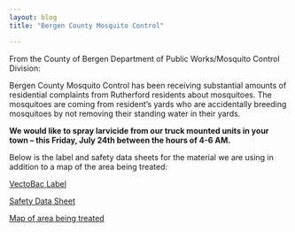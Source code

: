 ```yaml
---
layout: blog
title: "Bergen County Mosquito Control"

---
```


From the County of Bergen Department of Public Works/Mosquito Control Division:

Bergen County Mosquito Control has been receiving substantial amounts of residential complaints from Rutherford residents about mosquitoes. The mosquitoes are coming from resident’s yards who are accidentally breeding mosquitoes by not removing their standing water in their yards. 

**We would like to spray larvicide from our truck mounted units in your town – this Friday, July 24th between the hours of 4-6 AM.**

Below is the label and safety data sheets for the material we are using in addition to a map of the area being treated:

[VectoBac Label](https://storage.googleapis.com/static.rutherford-nj.com/health/Mosquito/VECWDGl-1.pdf)

[Safety Data Sheet](https://storage.googleapis.com/static.rutherford-nj.com/health/Mosquito/VECWDGm-2.pdf)

[Map of area being treated](https://storage.googleapis.com/static.rutherford-nj.com/health/Mosquito/rutherford%20720.pdf)
